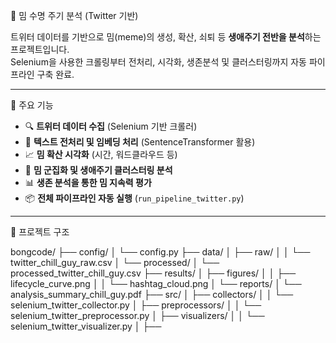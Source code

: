 🧬 밈 수명 주기 분석 (Twitter 기반)

트위터 데이터를 기반으로 밈(meme)의 생성, 확산, 쇠퇴 등 **생애주기 전반을 분석**하는 프로젝트입니다.  
Selenium을 사용한 크롤링부터 전처리, 시각화, 생존분석 및 클러스터링까지 자동 파이프라인 구축 완료.

---

📌 주요 기능

- 🔍 **트위터 데이터 수집** (Selenium 기반 크롤러)
- 🧹 **텍스트 전처리 및 임베딩 처리** (SentenceTransformer 활용)
- 📈 **밈 확산 시각화** (시간, 워드클라우드 등)
- 🧠 **밈 군집화 및 생애주기 클러스터링 분석**
- 📊 **생존 분석을 통한 밈 지속력 평가**
- 📦 **전체 파이프라인 자동 실행** (`run_pipeline_twitter.py`)

---

📁 프로젝트 구조

bongcode/
├── config/
│   └── config.py
├── data/
│   ├── raw/
│   │   └── twitter_chill_guy_raw.csv
│   └── processed/
│       └── processed_twitter_chill_guy.csv
├── results/
│   ├── figures/
│   │   ├── lifecycle_curve.png
│   │   └── hashtag_cloud.png
│   └── reports/
│       └── analysis_summary_chill_guy.pdf
├── src/
│   ├── collectors/
│   │   └── selenium_twitter_collector.py
│   ├── preprocessors/
│   │   └── selenium_twitter_preprocessor.py
│   ├── visualizers/
│   │   └── selenium_twitter_visualizer.py
│   ├──
